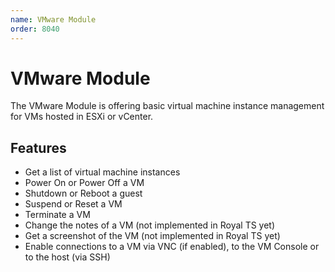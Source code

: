 ```yaml
---
name: VMware Module
order: 8040
---
```


# VMware Module

The VMware Module is offering basic virtual machine instance management for VMs hosted in ESXi or vCenter.

## Features

- Get a list of virtual machine instances
- Power On or Power Off a VM
- Shutdown or Reboot a guest
- Suspend or Reset a VM
- Terminate a VM
- Change the notes of a VM (not implemented in Royal TS yet)
- Get a screenshot of the VM (not implemented in Royal TS yet)
- Enable connections to a VM via VNC (if enabled), to the VM Console or to the host (via SSH)

